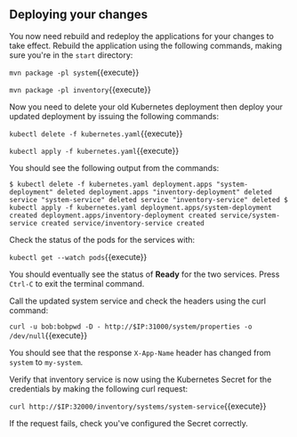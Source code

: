 ## Deploying your changes

You now need rebuild and redeploy the applications for your changes to take effect. Rebuild the application using the following commands, making sure you're in the `start` directory:

`mvn package -pl system`{{execute}}

`mvn package -pl inventory`{{execute}}

Now you need to delete your old Kubernetes deployment then deploy your updated deployment by issuing the following commands:

`kubectl delete -f kubernetes.yaml`{{execute}}

`kubectl apply -f kubernetes.yaml`{{execute}}

You should see the following output from the commands:

`
$ kubectl delete -f kubernetes.yaml
deployment.apps "system-deployment" deleted
deployment.apps "inventory-deployment" deleted
service "system-service" deleted
service "inventory-service" deleted
$ kubectl apply -f kubernetes.yaml
deployment.apps/system-deployment created
deployment.apps/inventory-deployment created
service/system-service created
service/inventory-service created
`

Check the status of the pods for the services with:

`kubectl get --watch pods`{{execute}}

You should eventually see the status of **Ready** for the two services. Press `Ctrl-C` to exit the terminal command. 

Call the updated system service and check the headers using the curl command:


`curl -u bob:bobpwd -D - http://$IP:31000/system/properties -o /dev/null`{{execute}}

You should see that the response `X-App-Name` header has changed from `system` to `my-system`​.

Verify that inventory service is now using the Kubernetes Secret for the credentials by making the following curl request:

`curl http://$IP:32000/inventory/systems/system-service`{{execute}}

If the request fails, check you've configured the Secret correctly.
